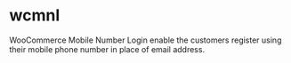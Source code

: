 # wcmnl
WooCommerce Mobile Number Login enable the customers register using their mobile phone number in place of email address. 
